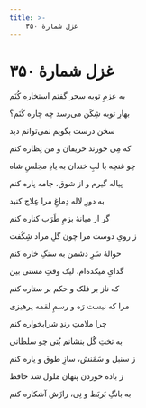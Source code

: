 ```yaml
---
title: >-
    غزل شمارهٔ ۳۵۰
---
```

# غزل شمارهٔ ۳۵۰

<div class="b" id="bn1"><div class="m1"><p>به عزمِ توبه سحر گفتم استخاره کُنَم</p></div>
<div class="m2"><p>بهارِ توبه شِکَن می‌رسد چه چاره کُنَم؟</p></div></div>
<div class="b" id="bn2"><div class="m1"><p>سخن درست بگویم نمی‌توانم دید</p></div>
<div class="m2"><p>که مِی خورند حریفان و من نِظاره کنم</p></div></div>
<div class="b" id="bn3"><div class="m1"><p>چو غنچه با لبِ خندان به یادِ مجلسِ شاه</p></div>
<div class="m2"><p>پیاله گیرم و از شوق، جامه پاره کنم</p></div></div>
<div class="b" id="bn4"><div class="m1"><p>به دورِ لاله دِماغِ مرا عِلاج کنید</p></div>
<div class="m2"><p>گر از میانهٔ بزمِ طَرَب کناره کنم</p></div></div>
<div class="b" id="bn5"><div class="m1"><p>ز رویِ دوست مرا چون گلِ مراد شِکُفت</p></div>
<div class="m2"><p>حوالهٔ سَرِ دشمن به سنگِ خاره کنم</p></div></div>
<div class="b" id="bn6"><div class="m1"><p>گدایِ میکده‌ام، لیک وقتِ مستی بین</p></div>
<div class="m2"><p>که ناز بر فلک و حکم بر ستاره کنم</p></div></div>
<div class="b" id="bn7"><div class="m1"><p>مرا که نیست رَه و رسمِ لقمه پرهیزی</p></div>
<div class="m2"><p>چرا ملامتِ رندِ شرابخواره کنم</p></div></div>
<div class="b" id="bn8"><div class="m1"><p>به تختِ گُل بنشانم بُتی چو سلطانی</p></div>
<div class="m2"><p>ز سنبل و سَمَنش، سازِ طوق و یاره کنم</p></div></div>
<div class="b" id="bn9"><div class="m1"><p>ز باده خوردن پنهان مَلول شد حافظ</p></div>
<div class="m2"><p>به بانگِ بَربَط و نِی، رازَش آشکاره کنم</p></div></div>